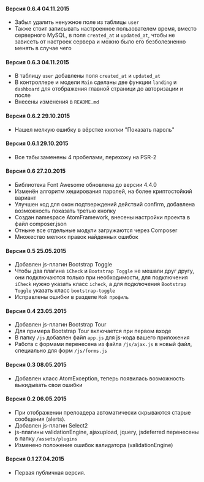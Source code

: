 #### Версия 0.6.4 04.11.2015

- Забыл удалить ненужное поле из таблицы `user`
- Также стоит записывать настроенное пользователем время, вместо серверного MySQL, в поля `created_at` и `updated_at`, чтобы не зависеть от настроек сервера и можно было его безболезненно менять в случае чего

#### Версия 0.6.3 04.11.2015

- В таблицу `user` добавлены поля `created_at` и `updated_at`
- В контроллере и модели `Main` сделаны две функции `landing` и `dashboard` для отображения главной страници до авторизации и после
- Внесены изменения в `README.md`

#### Версия 0.6.2 29.10.2015

- Нашел мелкую ошибку в вёрстке кнопки "Показать пароль"

#### Версия 0.6.1 29.10.2015

- Все табы заменены 4 пробелами, перехожу на PSR-2

#### Версия 0.6 27.20.2015

- Библиотека Font Awesome обновлена до версии 4.4.0
- Изменён алгоритм хеширования паролей, на более криптостойкий вариант
- Улучшен код для окон подтверждений действий confirm, добавлена возможность показать третью кнопку
- Создан namespace AtomFramework, внесены настройки проекта в файл composer.json
- Отныне все отдельные модули загружаются через Composer
- Множество мелких правок найденных ошибок

#### Версия 0.5 25.05.2015

- Добавлен js-плагин Bootstrap Toggle
- Чтобы два плагина `iCheck` и `Bootstrap Toggle` не мешали друг другу, они подключаются только при необходимости, для подключения `iCheck` нужно указать класс `icheck`, а для подключения `Bootstrap Toggle` указать класс `bootstrap-toggle`
- Исправлены ошибки в разделе `Мой профиль`

#### Версия 0.4 23.05.2015

- Добавлен js-плагин Bootstrap Tour
- Для примера Bootstrap Tour включается при первом входе
- В папку `/js` добавлен файл `app.js` для js-кода вашего приложения
- Работа с формами перенесена из файла `/js/ajax.js` в новый файл, специально для форм `/js/forms.js`

#### Версия 0.3 08.05.2015

- Добавлен класс AtomException, теперь появилась возможность выкидывать свои ошибки

#### Версия 0.2 06.05.2015

- При отображении прелоадера автоматически скрываются старые сообщения (alerts).
- Добавлен js-плагин Select2
- js-плагины validationEngine, ajaxupload, jquery, jsdeferred перенесены в папку `/assets/plugins`
- Изменено положение ошибок валидатора (validationEngine)

#### Версия 0.1 27.04.2015

- Первая публичная версия.
